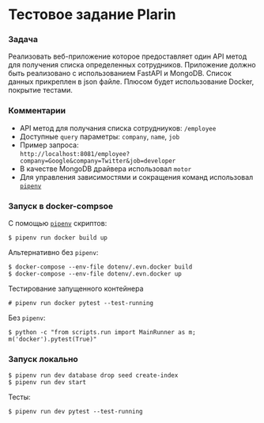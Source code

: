 # Тестовое задание Plarin

### Задача 
Реализовать веб-приложение которое предоставляет один API метод для получения списка определенных сотрудников. Приложение должно быть реализовано с использованием FastAPI и MongoDB.
Список данных прикреплен в json файле.
Плюсом будет использование Docker, покрытие тестами.

### Комментарии
* API метод для получания списка сотрудниуков: `/employee` 
* Доступные `query` параметры: `company`, `name`, `job`
* Пример запроса:    
`http://localhost:8081/employee?company=Google&company=Twitter&job=developer`   
* В качестве MongoDB драйвера использовал `motor`
* Для управления зависимостями и сокращения команд использовал [`pipenv`](https://github.com/pypa/pipenv)

### Запуск в docker-compsoe
С помощью [`pipenv`](https://github.com/pypa/pipenv) скриптов:
```
$ pipenv run docker build up
```
Альтернативно без `pipenv`:
```
$ docker-compose --env-file dotenv/.evn.docker build
$ docker-compose --env-file dotenv/.evn.docker up
```
Тестирование запущенного контейнера
```
# pipenv run docker pytest --test-running
```
Без `pipenv`:
```
$ python -c "from scripts.run import MainRunner as m; m('docker').pytest(True)"
```
### Запуск локально
```
$ pipenv run dev database drop seed create-index
$ pipenv run dev start
```
Тесты:
```
$ pipenv run dev pytest --test-running
```
